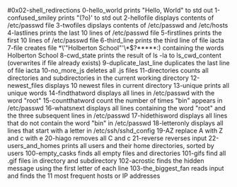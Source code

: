 #0x02-shell_redirections
0-hello_world prints "Hello, World" to std out
1-confused_smiley prints "(?o)' to std out
2-hellofile displays contents of /etc/passwd file
3-twofiles dipslays contents of /etc/passwd and /etc/hosts
4-lastlines prints the last 10 lines of /etc/passwd file
5-firstlines prints the first 10 lines of /etc/passwd file
6-third_line prints the third line of file iacta
7-file creates file \*\\'"Holberton School"\'\\*$\?\*\*\*\*\*:) containing the words Holberton School
8-cwd_state prints the result of ls -la to ls_cwd_content (overwrites if file already exists)
9-duplicate_last_line duplicates the last line of file iacta
10-no_more_js deletes all .js files
11-directories counts all directories and subdirectories in the current working directory
12-newest_files displays 10 newest files in current directory
13-unique prints all unique words
14-findthatword displays all lines in /etc/passwd with the word "root"
15-countthatword count the number of times "bin" appears in /etc/passwd
16-whatsnext displays all lines containing the word "root" and the three subsequent lines in /etc/passwd
17-hidethisword displays all lines that do not contain the word "bin" in /etc/passwd
18-letteronly displays all lines that start with a letter in /etc/ssh/sshd_config
19-AZ replace A with Z and c with e
20-hiago removes all C and c
21-reverse reverses input
22-users_and_homes prints all users and their home directories, sorted by users
100-empty_casks finds all empty files and directories
101-gifs find all .gif files in directory and subdirectory
102-acrostic finds the hidden message using the first letter of each line
103-the_biggest_fan reads input and finds the 11 most frequent hosts or IP addresses
